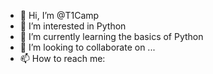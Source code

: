 - 👋 Hi, I’m @T1Camp
- 👀 I’m interested in Python
- 🌱 I’m currently learning the basics of Python
- 💞️ I’m looking to collaborate on ...
- 📫 How to reach me: 

<!---
T1Camp/T1Camp is a ✨ special ✨ repository because its `README.md` (this file) appears on your GitHub profile.
You can click the Preview link to take a look at your changes.
--->
